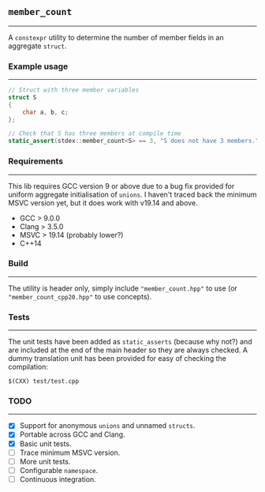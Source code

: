 ## `member_count`
---
A `constexpr` utility to determine the number of member fields in an aggregate `struct`.

### Example usage
---
```cpp
// Struct with three member variables
struct S
{
    char a, b, c;
};

// Check that S has three members at compile time
static_assert(stdex::member_count<S> == 3, "S does not have 3 members.");
```

### Requirements
---
This lib requires GCC version 9 or above due to a bug fix provided for uniform aggregate initialisation of `unions`.
I haven't traced back the minimum MSVC version yet, but it does work with v19.14 and above.
* GCC > 9.0.0
* Clang > 3.5.0
* MSVC > 19.14 (probably lower?)
* C++14

### Build
---
The utility is header only, simply include `"member_count.hpp"` to use (or `"member_count_cpp20.hpp"` to use concepts).

### Tests
---
The unit tests have been added as `static_asserts` (because why not?) and are included at the end of the main header so they are always checked.
A dummy translation unit has been provided for easy of checking the compilation:

```
$(CXX) test/test.cpp
```

### TODO
---
- [x] Support for anonymous `unions` and unnamed `structs`.
- [x] Portable across GCC and Clang.
- [x] Basic unit tests.
- [ ] Trace minimum MSVC version.
- [ ] More unit tests.
- [ ] Configurable `namespace`.
- [ ] Continuous integration.
